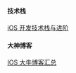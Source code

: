 #### 技术栈

[iOS 开发技术栈与进阶](http://blog.cnbang.net/tech/3354/)

#### 大神博客

[IOS 大牛博客汇总](https://lymuxh.github.io/2016/11/17/IOS-%E5%A4%A7%E7%89%9B%E5%8D%9A%E5%AE%A2%E6%B1%87%E6%80%BB/)